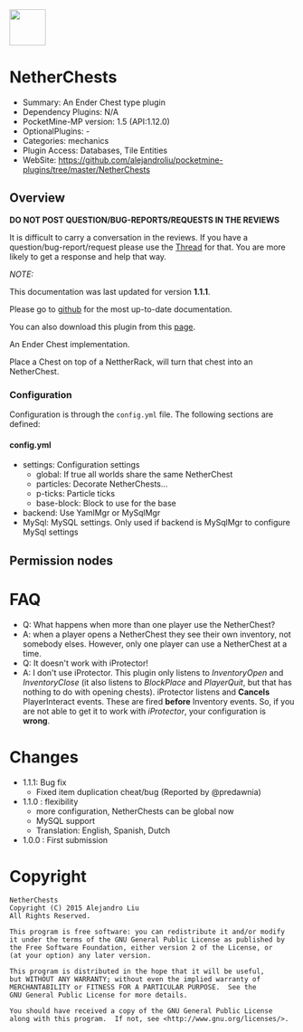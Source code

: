 <img src="https://raw.githubusercontent.com/alejandroliu/pocketmine-plugins/master/Media/EnderChest.png" style="width:64px;height:64px" width="64" height="64"/>

# NetherChests

* Summary: An Ender Chest type plugin
* Dependency Plugins: N/A
* PocketMine-MP version: 1.5 (API:1.12.0)
* OptionalPlugins: -
* Categories: mechanics
* Plugin Access: Databases, Tile Entities
* WebSite: https://github.com/alejandroliu/pocketmine-plugins/tree/master/NetherChests

## Overview

<!-- php: $v_forum_thread = "http://forums.pocketmine.net/threads/netherchests.9269/"; -->
<!-- template: prologue.md -->

**DO NOT POST QUESTION/BUG-REPORTS/REQUESTS IN THE REVIEWS**

It is difficult to carry a conversation in the reviews.  If you
have a question/bug-report/request please use the
[Thread](http://forums.pocketmine.net/threads/netherchests.9269/) for
that.  You are more likely to get a response and help that way.

_NOTE:_

This documentation was last updated for version **1.1.1**.

Please go to
[github](https://github.com/alejandroliu/pocketmine-plugins/tree/master/NetherChests)
for the most up-to-date documentation.

You can also download this plugin from this [page](https://github.com/alejandroliu/pocketmine-plugins/releases/tag/NetherChests-1.1.1).

<!-- template-end -->

An Ender Chest implementation.

Place a Chest on top of a NettherRack, will turn that chest into an NetherChest.

### Configuration

Configuration is through the `config.yml` file.
The following sections are defined:

#### config.yml

*  settings: Configuration settings
	*  global: If true all worlds share the same NetherChest
	*  particles: Decorate NetherChests...
	*  p-ticks: Particle ticks
	*  base-block: Block to use for the base
*  backend: Use YamlMgr or MySqlMgr
*  MySql: MySQL settings. Only used if backend is MySqlMgr to configure MySql settings


## Permission nodes

# FAQ

* Q: What happens when more than one player use the NetherChest?
* A: when a player opens a NetherChest they see their own inventory,
  not somebody elses.  However, only one player can use a NetherChest
  at a time.
* Q: It doesn't work with iProtector!
* A: I don't use iProtector.  This plugin only listens to
  _InventoryOpen_ and _InventoryClose_ (it also listens to
  _BlockPlace_ and _PlayerQuit_, but that has nothing to do with
  opening chests).  iProtector listens and **Cancels** PlayerInteract
  events.  These are fired **before** Inventory events.  So, if you
  are not able to get it to work with _iProtector_, your configuration
  is **wrong**.

# Changes

* 1.1.1: Bug fix
  - Fixed item duplication cheat/bug (Reported by @predawnia)
* 1.1.0 : flexibility
  - more configuration, NetherChests can be global now
  - MySQL support
  - Translation: English, Spanish, Dutch
* 1.0.0 : First submission

# Copyright

    NetherChests
    Copyright (C) 2015 Alejandro Liu
    All Rights Reserved.

    This program is free software: you can redistribute it and/or modify
    it under the terms of the GNU General Public License as published by
    the Free Software Foundation, either version 2 of the License, or
    (at your option) any later version.

    This program is distributed in the hope that it will be useful,
    but WITHOUT ANY WARRANTY; without even the implied warranty of
    MERCHANTABILITY or FITNESS FOR A PARTICULAR PURPOSE.  See the
    GNU General Public License for more details.

    You should have received a copy of the GNU General Public License
    along with this program.  If not, see <http://www.gnu.org/licenses/>.

